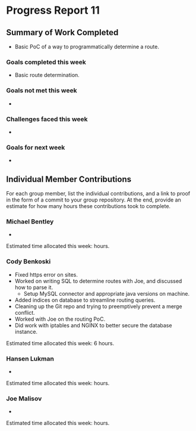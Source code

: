 # Progress Report 11

## Summary of Work Completed
- Basic PoC of a way to programmatically determine a route.

### Goals completed this week
- Basic route determination.

### Goals not met this week
- 

### Challenges faced this week
- 


### Goals for next week
- 

## Individual Member Contributions

For each group member, list the individual contributions, and a link to proof in the form of a commit to your group repository. At the end, provide an estimate for how many hours these contributions took to complete.

### Michael Bentley
- 

Estimated time allocated this week: hours.

### Cody Benkoski
- Fixed https error on sites.
- Worked on writing SQL to determine routes with Joe, and discussed how to parse it.
  - Setup MySQL connector and appropriate java versions on machine.
- Added indices on database to streamline routing queries.
- Cleaning up the Git repo and trying to preemptively prevent a merge conflict.
- Worked with Joe on the routing PoC.
- Did work with iptables and NGINX to better secure the database instance.

Estimated time allocated this week: 6 hours.

### Hansen Lukman
- 

Estimated time allocated this week: hours.

### Joe Malisov
- 
Estimated time allocated this week: hours.
